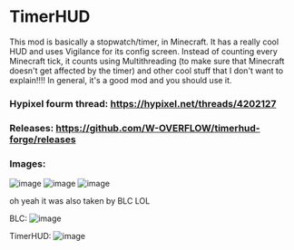 # TimerHUD

This mod is basically a stopwatch/timer, in Minecraft. It has a really cool HUD and uses Vigilance for its config screen. Instead of counting every Minecraft tick, it counts using Multithreading (to make sure that Minecraft doesn't get affected by the timer) and other cool stuff that I don't want to explain!!!! In general, it's a good mod and you should use it.


### Hypixel fourm thread: https://hypixel.net/threads/4202127

### Releases: https://github.com/W-OVERFLOW/timerhud-forge/releases

### Images:
![image](https://user-images.githubusercontent.com/45589059/117296749-a0753100-ae9f-11eb-9b27-25b8c5ccaa03.png)
![image](https://user-images.githubusercontent.com/45589059/117296755-a2d78b00-ae9f-11eb-8618-5dd81e51868f.png)
![image](https://user-images.githubusercontent.com/45589059/117296763-a4a14e80-ae9f-11eb-9a2a-9aabc93e1901.png)



oh yeah it was also taken by BLC LOL

BLC:
![image](https://user-images.githubusercontent.com/45589059/121760464-e0e26180-cb65-11eb-8562-e8fad51265ad.png)

TimerHUD:
![image](https://user-images.githubusercontent.com/45589059/121760487-08392e80-cb66-11eb-8e62-2c5f69627bdd.png)
